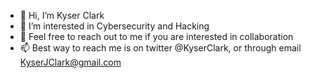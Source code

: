 - 👋 Hi, I’m Kyser Clark
- 👀 I’m interested in Cybersecurity and Hacking
- 💞️ Feel free to reach out to me if you are interested in collaboration
- 📫 Best way to reach me is on twitter @KyserClark, or through email KyserJClark@gmail.com

<!---
KyserClark/KyserClark is a ✨ special ✨ repository because its `README.md` (this file) appears on your GitHub profile.
You can click the Preview link to take a look at your changes.
--->
